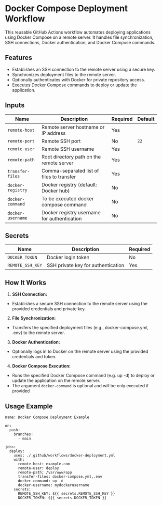 # Docker Compose Deployment Workflow

This reusable GitHub Actions workflow automates deploying applications using Docker Compose on a remote server. It handles file synchronization, SSH connections, Docker authentication, and Docker Compose commands.

## Features

- Establishes an SSH connection to the remote server using a secure key.
- Synchronizes deployment files to the remote server.
- Optionally authenticates with Docker for private repository access.
- Executes Docker Compose commands to deploy or update the application.

## Inputs

| Name              | Description                                 | Required | Default |
|-------------------|---------------------------------------------|----------|---------|
| `remote-host`     | Remote server hostname or IP address        | Yes      |         |
| `remote-port`     | Remote SSH port                             | No       | `22`    |
| `remote-user`     | Remote SSH username                         | Yes      |         |
| `remote-path`     | Root directory path on the remote server    | Yes      |         |
| `transfer-files`  | Comma-separated list of files to transfer   | Yes      |         |
| `docker-registry` | Docker registry (default: Docker hub)       | No       |         |
| `docker-command`  | To be executed docker compose command       | No       |         |
| `docker-username` | Docker registry username for authentication | No       |         |

## Secrets

| Name             | Description                        | Required |
|------------------|------------------------------------|----------|
| `DOCKER_TOKEN`   | Docker login token                 | No       |
| `REMOTE_SSH_KEY` | SSH private key for authentication | Yes      |

## How It Works

1. **SSH Connection:**
- Establishes a secure SSH connection to the remote server using the provided credentials and private key. 
2. **File Synchronization:**
- Transfers the specified deployment files (e.g., docker-compose.yml, .env) to the remote server.
3. **Docker Authentication:**
- Optionally logs in to Docker on the remote server using the provided credentials and token.
4. **Docker Compose Execution:**
- Runs the specified Docker Compose command (e.g. up -d) to deploy or update the application on the remote server.
- The argument `docker-command` is optional and will be only executed if provided

## Usage Example

```
name: Docker Compose Deployment Example

on:
  push:
    branches:
      - main

jobs:
  deploy:
    uses: ./.github/workflows/docker-deployment.yml
    with:
      remote-host: example.com
      remote-user: deploy
      remote-path: /var/www/app
      transfer-files: docker-compose.yml,.env
      docker-command: up -d
      docker-username: mydockerusername
    secrets:
      REMOTE_SSH_KEY: ${{ secrets.REMOTE_SSH_KEY }}
      DOCKER_TOKEN: ${{ secrets.DOCKER_TOKEN }}
```